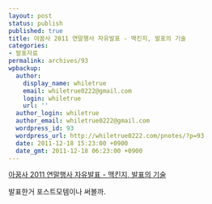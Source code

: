 ```yaml
---
layout: post
status: publish
published: true
title: 아꿈사 2011 연말행사 자유발표 - 맥킨지, 발표의 기술
categories:
- 발표자료
permalink: archives/93
wpbackup:
  author:
    display_name: whiletrue
    email: whiletrue0222@gmail.com
    login: whiletrue
    url: ''
  author_login: whiletrue
  author_email: whiletrue0222@gmail.com
  wordpress_id: 93
  wordpress_url: http://whiletrue0222.com/pnotes/?p=93
  date: 2011-12-18 15:23:00 +0900
  date_gmt: 2011-12-18 06:23:00 +0900
---
```


[아꿈사 2011 연말행사 자유발표 - 맥킨지, 발표의 기술](http://www.slideshare.net/whiletrue0222/2011-10627095)

발표한거 포스트모템이나 써볼까.
